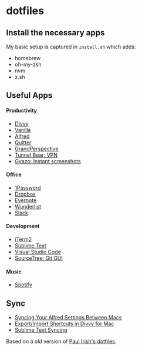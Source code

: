 # dotfiles

## Install the necessary apps

My basic setup is captured in `install.sh` which adds:

* homebrew
* oh-my-zsh
* nvm
* z.sh

## Useful Apps

#### Productivity

- [Divvy](http://mizage.com/divvy/)
- [Vanilla](https://matthewpalmer.net/vanilla/)
- [Alfred](https://www.alfredapp.com/)
- [Quitter](https://marco.org/apps)
- [GrandPerspective](http://grandperspectiv.sourceforge.net/)
- [Tunnel Bear: VPN](https://www.tunnelbear.com/)
- [Gyazo: Instant screenshots](https://gyazo.com/)

#### Office

- [1Password](https://1password.com/)
- [Dropbox](https://www.dropbox.com/)
- [Evernote](https://evernote.com/)
- [Wunderlist](https://www.wunderlist.com/)
- [Slack](https://slack.com/)

#### Development

- [iTerm2](https://www.iterm2.com/)
- [Sublime Text](https://www.sublimetext.com/)
- [Visual Studio Code](https://code.visualstudio.com/)
- [SourceTree: Git GUI](https://www.sourcetreeapp.com/)

#### Music

- [Spotify](https://www.spotify.com/)

## Sync

* [Syncing Your Alfred Settings Between Macs](https://www.alfredapp.com/help/advanced/sync/)
* [Export/Import Shortcuts in Divvy for Mac](http://mizage.clarify-it.com/d/nxr9qg)
* [Sublime Text Syncing](https://packagecontrol.io/docs/syncing)

Based on a old version of [Paul Irish's dotfiles](https://github.com/paulirish/dotfiles).
